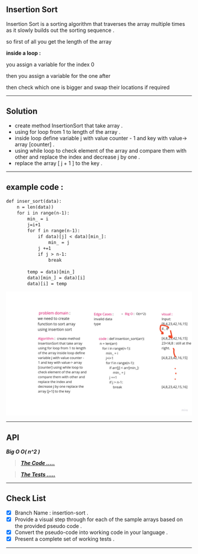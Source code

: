 ## Insertion Sort

Insertion Sort is a sorting algorithm that traverses the array multiple times as it slowly builds out the sorting sequence .

so first of all you get the length of the array

**inside a loop :**

you assign a variable for the index 0

then you assign a variable for the one after

then check which one is bigger and swap their locations if required

---
## Solution

- create method InsertionSort that take array .
- using for loop from 1 to length of the array .
- inside loop define variable j with value counter - 1 and key with value-> array [counter] .
- using while loop to check element of the array and compare them with other and replace the index and decrease j by one .
- replace the array [ j + 1 ] to the key .

---
## example code :

```
def inser_sort(data):
    n = len(data))
    for i in range(n-1):
        min_ = i
        j=i+1
        for f in range(n-1):
            if data)[j] < data)[min_]:
                min_ = j
            j +=1
            if j > n-1:
                break

        temp = data)[min_]
        data)[min_] = data)[i]
        data)[i] = temp
```

![Insertion-Sort](./assest/challenge26.jpg)

---
## API

***Big O O( n^2 )***


> ***[The Code .....](/python/code_challenges/insertion_sort/insertion_sort/sort.py)***

> ***[The Tests .....](/python/code_challenges/insertion_sort/tests/test_insertion_sort.py)***

---
## Check List

- [x] Branch Name : insertion-sort .
- [x] Provide a visual step through for each of the sample arrays based on the provided pseudo code .
- [x] Convert the pseudo-code into working code in your language .
- [x] Present a complete set of working tests .

---
